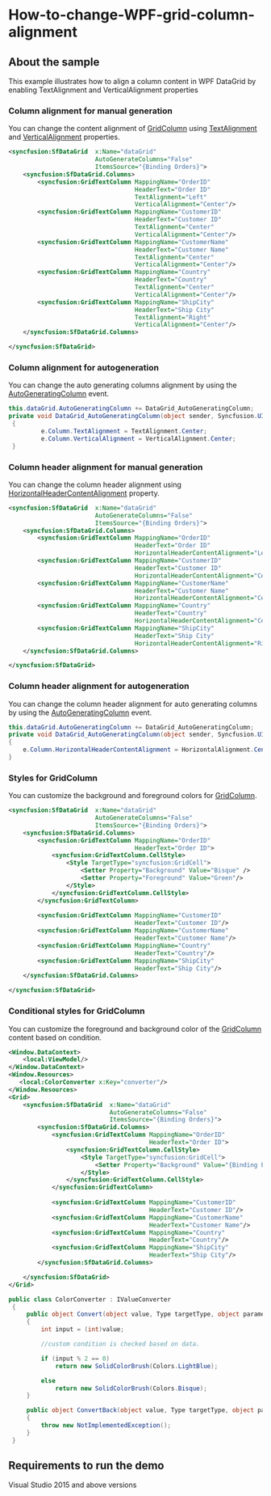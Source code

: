 # How-to-change-WPF-grid-column-alignment
## About the sample
This example illustrates how to align a column content in WPF DataGrid by enabling TextAlignment and VerticalAlignment properties

### Column alignment for manual generation
You can change the content alignment of [GridColumn](https://help.syncfusion.com/cr/cref_files/wpf/Syncfusion.SfGrid.WPF~Syncfusion.UI.Xaml.Grid.GridColumn.html) using [TextAlignment](https://help.syncfusion.com/cr/cref_files/wpf/Syncfusion.SfGrid.WPF~Syncfusion.UI.Xaml.Grid.GridColumnBase~TextAlignment.html) and [VerticalAlignment](https://help.syncfusion.com/cr/cref_files/wpf/Syncfusion.SfGrid.WPF~Syncfusion.UI.Xaml.Grid.GridColumnBase~VerticalAlignment.html) properties.

```xml
<syncfusion:SfDataGrid  x:Name="dataGrid" 
                        AutoGenerateColumns="False"
                        ItemsSource="{Binding Orders}">
    <syncfusion:SfDataGrid.Columns>
        <syncfusion:GridTextColumn MappingName="OrderID" 
                                   HeaderText="Order ID"
                                   TextAlignment="Left"  
                                   VerticalAlignment="Center"/>
        <syncfusion:GridTextColumn MappingName="CustomerID" 
                                   HeaderText="Customer ID"
                                   TextAlignment="Center"  
                                   VerticalAlignment="Center"/>
        <syncfusion:GridTextColumn MappingName="CustomerName" 
                                   HeaderText="Customer Name"
                                   TextAlignment="Center"  
                                   VerticalAlignment="Center"/>
        <syncfusion:GridTextColumn MappingName="Country" 
                                   HeaderText="Country"
                                   TextAlignment="Center"  
                                   VerticalAlignment="Center"/>
        <syncfusion:GridTextColumn MappingName="ShipCity" 
                                   HeaderText="Ship City"
                                   TextAlignment="Right"  
                                   VerticalAlignment="Center"/>
    </syncfusion:SfDataGrid.Columns>

</syncfusion:SfDataGrid>
```

### Column alignment for autogeneration
You can change the auto generating columns alignment by using the [AutoGeneratingColumn](https://help.syncfusion.com/cr/cref_files/wpf/Syncfusion.SfGrid.WPF~Syncfusion.UI.Xaml.Grid.SfDataGrid~AutoGeneratingColumn_EV.html) event.

```c#
this.dataGrid.AutoGeneratingColumn += DataGrid_AutoGeneratingColumn;
private void DataGrid_AutoGeneratingColumn(object sender, Syncfusion.UI.Xaml.Grid.AutoGeneratingColumnArgs e)
 {
         e.Column.TextAlignment = TextAlignment.Center;
         e.Column.VerticalAlignment = VerticalAlignment.Center;
 }
```

### Column header alignment for manual generation
You can change the column header alignment using [HorizontalHeaderContentAlignment](https://help.syncfusion.com/cr/cref_files/wpf/Syncfusion.SfGrid.WPF~Syncfusion.UI.Xaml.Grid.GridColumnBase~HorizontalHeaderContentAlignment.html) property.

```xml
<syncfusion:SfDataGrid  x:Name="dataGrid" 
                        AutoGenerateColumns="False"
                        ItemsSource="{Binding Orders}">
    <syncfusion:SfDataGrid.Columns>
        <syncfusion:GridTextColumn MappingName="OrderID" 
                                   HeaderText="Order ID"
                                   HorizontalHeaderContentAlignment="Left"/>
        <syncfusion:GridTextColumn MappingName="CustomerID" 
                                   HeaderText="Customer ID"
                                   HorizontalHeaderContentAlignment="Center"/>
        <syncfusion:GridTextColumn MappingName="CustomerName" 
                                   HeaderText="Customer Name"
                                   HorizontalHeaderContentAlignment="Center"/>
        <syncfusion:GridTextColumn MappingName="Country" 
                                   HeaderText="Country"
                                   HorizontalHeaderContentAlignment="Center"/>
        <syncfusion:GridTextColumn MappingName="ShipCity" 
                                   HeaderText="Ship City"
                                   HorizontalHeaderContentAlignment="Right"/>
    </syncfusion:SfDataGrid.Columns>

</syncfusion:SfDataGrid>
```

### Column header alignment for autogeneration
You can change the column header alignment for auto generating columns by using the [AutoGeneratingColumn](https://help.syncfusion.com/cr/cref_files/wpf/Syncfusion.SfGrid.WPF~Syncfusion.UI.Xaml.Grid.SfDataGrid~AutoGeneratingColumn_EV.html) event.

```c#
this.dataGrid.AutoGeneratingColumn += DataGrid_AutoGeneratingColumn;
private void DataGrid_AutoGeneratingColumn(object sender, Syncfusion.UI.Xaml.Grid.AutoGeneratingColumnArgs e)
{
    e.Column.HorizontalHeaderContentAlignment = HorizontalAlignment.Center;
}
```

### Styles for GridColumn
You can customize the background and foreground colors for [GridColumn](https://help.syncfusion.com/cr/cref_files/wpf/Syncfusion.SfGrid.WPF~Syncfusion.UI.Xaml.Grid.GridColumn.html).

```xml
<syncfusion:SfDataGrid  x:Name="dataGrid" 
                        AutoGenerateColumns="False"
                        ItemsSource="{Binding Orders}">
    <syncfusion:SfDataGrid.Columns>
        <syncfusion:GridTextColumn MappingName="OrderID" 
                                   HeaderText="Order ID">
            <syncfusion:GridTextColumn.CellStyle>
                <Style TargetType="syncfusion:GridCell">
                    <Setter Property="Background" Value="Bisque" />
                    <Setter Property="Foreground" Value="Green"/>
                </Style>
            </syncfusion:GridTextColumn.CellStyle>
        </syncfusion:GridTextColumn>
                                  
        <syncfusion:GridTextColumn MappingName="CustomerID" 
                                   HeaderText="Customer ID"/>
        <syncfusion:GridTextColumn MappingName="CustomerName" 
                                   HeaderText="Customer Name"/>
        <syncfusion:GridTextColumn MappingName="Country" 
                                   HeaderText="Country"/>
        <syncfusion:GridTextColumn MappingName="ShipCity" 
                                   HeaderText="Ship City"/>
    </syncfusion:SfDataGrid.Columns>

</syncfusion:SfDataGrid>
```

### Conditional styles for GridColumn
You can customize the foreground and background color of the [GridColumn](https://help.syncfusion.com/cr/cref_files/wpf/Syncfusion.SfGrid.WPF~Syncfusion.UI.Xaml.Grid.GridColumn.html) content based on condition.

```xml
<Window.DataContext>
    <local:ViewModel/>
</Window.DataContext>
<Window.Resources>
   <local:ColorConverter x:Key="converter"/>
</Window.Resources>
<Grid>
    <syncfusion:SfDataGrid  x:Name="dataGrid" 
                            AutoGenerateColumns="False"
                            ItemsSource="{Binding Orders}">
        <syncfusion:SfDataGrid.Columns>
            <syncfusion:GridTextColumn MappingName="OrderID" 
                                       HeaderText="Order ID">
                <syncfusion:GridTextColumn.CellStyle>
                    <Style TargetType="syncfusion:GridCell">
                        <Setter Property="Background" Value="{Binding Path=OrderID,Converter={StaticResource converter}}"/>
                    </Style>
                </syncfusion:GridTextColumn.CellStyle>
            </syncfusion:GridTextColumn>
                                      
            <syncfusion:GridTextColumn MappingName="CustomerID" 
                                       HeaderText="Customer ID"/>
            <syncfusion:GridTextColumn MappingName="CustomerName" 
                                       HeaderText="Customer Name"/>
            <syncfusion:GridTextColumn MappingName="Country" 
                                       HeaderText="Country"/>
            <syncfusion:GridTextColumn MappingName="ShipCity" 
                                       HeaderText="Ship City"/>
        </syncfusion:SfDataGrid.Columns>

    </syncfusion:SfDataGrid>
</Grid>
```

```c#
public class ColorConverter : IValueConverter
 {
     public object Convert(object value, Type targetType, object parameter, CultureInfo culture)
     {
         int input = (int)value;

         //custom condition is checked based on data.

         if (input % 2 == 0)
             return new SolidColorBrush(Colors.LightBlue);

         else 
             return new SolidColorBrush(Colors.Bisque);
     }

     public object ConvertBack(object value, Type targetType, object parameter, CultureInfo culture)
     {
         throw new NotImplementedException();
     }
 }
```

## Requirements to run the demo
Visual Studio 2015 and above versions
